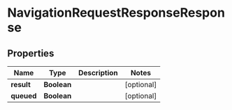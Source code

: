 
# NavigationRequestResponseResponse

## Properties
Name | Type | Description | Notes
------------ | ------------- | ------------- | -------------
**result** | **Boolean** |  |  [optional]
**queued** | **Boolean** |  |  [optional]



